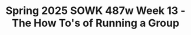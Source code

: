 ---
layout: single_embed_slide
title: "Spring 2025 SOWK 487w Week 13 - The How To's of Running a Group"
presentation_id: ZmXkiW
slides:
  - slide_name: ../deck-ZmXkiW-large-0.jpeg
    slide_thumbnail: ../deck-ZmXkiW-thumb-0.jpeg
    slide_alt: "Title slide with bold white text stating, “THE HOW TO'S OF RUNNING A GROUP” on a teal background. Below, it credits Jacob Campbell, Ph.D. LICSW from Heritage University. Spring 2025 SOWK 487W."
  - slide_name: ../deck-ZmXkiW-large-1.jpeg
    slide_thumbnail: ../deck-ZmXkiW-thumb-1.jpeg
    slide_alt: "The image shows a presentation slide with the agenda for 'Week 13 for SOWK 487w.' It includes topics: 'Using Activities,' 'Prevention Groups and Public Health Model,' and 'Examples of group exercises.' Text at the bottom reads 'Jacob Campbell, Ph.D. LICSW,' 'Spring 2025 SOWK 487W,' and 'HERITAGE UNIVERSITY.'"
  - slide_name: ../deck-ZmXkiW-large-2.jpeg
    slide_thumbnail: ../deck-ZmXkiW-thumb-2.jpeg
    slide_alt: "Train crossing a bridge surrounded by green trees and mountains. Text: 'The Keys to Staying on Track,' 'SPRING 2025 SOWK 487W,' 'Jacob Campbell, Ph.D. LICSW,' and 'HERITAGE UNIVERSITY.'"
  - slide_name: ../deck-ZmXkiW-large-3.jpeg
    slide_thumbnail: ../deck-ZmXkiW-thumb-3.jpeg
    slide_alt: "A large question mark is on the left. On the right, the text 'PLANNING FOR AND USING ACTIVITIES' is the title, followed by questions about activity prescription, regulation, interaction demands, and competence. Footer: 'Jacob Campbell, Ph.D. LICSW, HERITAGE UNIVERSITY, SPRING 2025 SOWK 487W.'"
  - slide_name: ../deck-ZmXkiW-large-4.jpeg
    slide_thumbnail: ../deck-ZmXkiW-thumb-4.jpeg
    slide_alt: "The slide titled 'Clarity of Group Purpose' lists criteria for group purpose statements, emphasizing clarity and specificity. A quotation highlights the importance of defined purposes for group success."
  - slide_name: ../deck-ZmXkiW-large-5.jpeg
    slide_thumbnail: ../deck-ZmXkiW-thumb-5.jpeg
    slide_alt: "Slide listing common mistakes of practitioners related to sharing purpose. Key points include inadequate client consideration, confusing purpose with content, vague generality, reluctance to share perceptions, hidden agendas, and viewing purpose as static. (Spring 2025 SOWK 487W, Jacob Campbell, Ph.D. LICSW, Heritage University)"
  - slide_name: ../deck-ZmXkiW-large-6.jpeg
    slide_thumbnail: ../deck-ZmXkiW-thumb-6.jpeg
    slide_alt: "Diagram of arrows pointing towards a central red circle labeled 'Target,' with arrows labeled 'Risk Factors' and 'Protective Factors.' Title reads 'A Risk and Protective Factor Sculpture.'"
  - slide_name: ../deck-ZmXkiW-large-7.jpeg
    slide_thumbnail: ../deck-ZmXkiW-thumb-7.jpeg
    slide_alt: "The slide displays a 'Public Health Framework' with four pink boxes containing: 'Defining the Target,' 'Understanding Risk and Protection,' 'Interrupting Risk and Building Protection,' 'Assessing the Effectiveness of Prevention.' Additional text includes 'SPRING 2025 SOWK 487W,' 'Jacob Campbell, Ph.D. LICSW,' and 'HERITAGE UNIVERSITY.'"
  - slide_name: ../deck-ZmXkiW-large-8.jpeg
    slide_thumbnail: ../deck-ZmXkiW-thumb-8.jpeg
    slide_alt: "Flowchart labeled 'Pasco Discovery Coalition - Logic Model' shows interconnected boxes detailing consequences, consumption, intervening variables, local conditions, strategies, and evaluation. Categories include youth delinquency, alcohol access, community norms, law enforcement, prevention, and public awareness."
  - slide_name: ../deck-ZmXkiW-large-9.jpeg
    slide_thumbnail: ../deck-ZmXkiW-thumb-9.jpeg
    slide_alt: "The image features a flowchart with arrows and circles labeled 'Getting Started,' 'Assessment,' 'Planning,' 'Implementation,' and 'Evaluation,' illustrating a process under 'Capacity Building.' Title: 'DBHR CPWI FRAMEWORK.' Presented by Jacob Campbell, Ph.D. LICSW, at Heritage University, Spring 2025 SOWK 487W."
  - slide_name: ../deck-ZmXkiW-large-10.jpeg
    slide_thumbnail: ../deck-ZmXkiW-thumb-10.jpeg
    slide_alt: "Venn diagram illustrates 'Selective' inside 'Universal' circles; positioned on a presentation slide. Text reads 'SELECTIVE PRACTICES: Prevention Groups' and credits 'Marsiglia & Kiehne, 2017.'"
  - slide_name: ../deck-ZmXkiW-large-11.jpeg
    slide_thumbnail: ../deck-ZmXkiW-thumb-11.jpeg
    slide_alt: "Diagram illustrates 'Selective Practices' in prevention groups, highlighting selective interventions. Includes sections on 'Person-Environment Fit,' 'Human Development,' and 'Culturally Competent Practice.' Focus: needs requiring higher support. Source: Marsiglia & Kiehne, 2017."
  - slide_name: ../deck-ZmXkiW-large-12.jpeg
    slide_thumbnail: ../deck-ZmXkiW-thumb-12.jpeg
    slide_alt: "Pyramid diagram depicting three tiers of PBIS: Tier 1 (Universal 75-85%), Tier 2 (Selected Groups 10-20%), Tier 3 (Targeted & Intensive Individual 3-5%). Labeled 'PBIS Pyramid.' 'SPRING 2025 SOWK 487W Jacob Campbell, Ph.D. LICSW HERITAGE UNIVERSITY' are printed below."
  - slide_name: ../deck-ZmXkiW-large-13.jpeg
    slide_thumbnail: ../deck-ZmXkiW-thumb-13.jpeg
    slide_alt: "'Types of Exercises' slide lists self-assessment, cognitive restructuring, role-playing, imagery, body awareness, and homework. A quote emphasizes age-appropriate exercises ensuring developmental benefits. Spring 2025 SOWK 487W, Jacob Campbell, Ph.D., Heritage University."
  - slide_name: ../deck-ZmXkiW-large-14.jpeg
    slide_thumbnail: ../deck-ZmXkiW-thumb-14.jpeg
    slide_alt: "Abstract painting features intertwined strings of blue, yellow, pink, and black. The slide text reads: 'String Paint & Discussion,' 'SPRING 2025 SOWK 487W,' 'Jacob Campbell, Ph.D. LICSW,' and 'HERITAGE UNIVERSITY.'"
  - slide_name: ../deck-ZmXkiW-large-15.jpeg
    slide_thumbnail: ../deck-ZmXkiW-thumb-15.jpeg
    slide_alt: "A cartoon woman holding an hourglass faces a man in a formal setting. Text reads: 'SPEED HATING: A Date with Discrimination.' Additional text: 'SPRING 2025 SOWK 487W,' 'Jacob Campbell, Ph.D. LICSW,' 'HERITAGE UNIVERSITY.'"
---